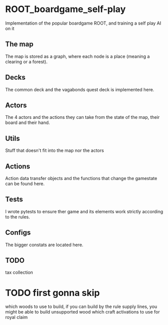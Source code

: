 # ROOT_boardgame_self-play
Implementation of the popular boardgame ROOT, and training a self play AI on it

## The map
The map is stored as a graph, where each node is a place (meaning a clearing or a forest).

## Decks
The common deck and the vagabonds quest deck is implemented here.

## Actors
The 4 actors and the actions they can take from the state of the map, their board and their hand.

## Utils
Stuff that doesn't fit into the map nor the actors

## Actions
Action data transfer objects and the functions that change the gamestate can be found here.

## Tests
I wrote pytests to ensure ther game and its elements work strictly according to the rules.

## Configs
The bigger constats are located here.

## TODO

tax collection


# TODO first gonna skip
which woods to use to build, if you can build by the rule supply lines, you might be able to build unsupported wood
which craft activations to use for royal claim
